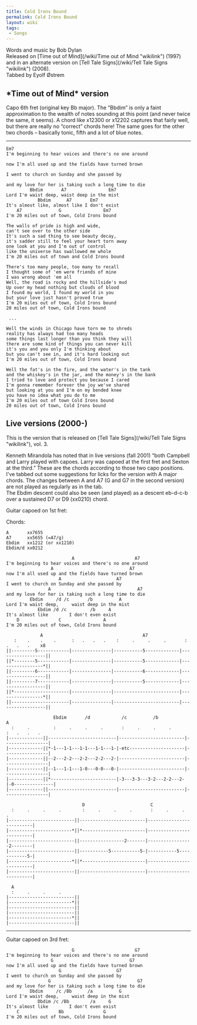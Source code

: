 ```yaml
---
title: Cold Irons Bound
permalink: Cold Irons Bound
layout: wiki
tags:
 - Songs
---
```


Words and music by Bob Dylan  
Released on [Time out of Mind](/wiki/Time out of Mind "wikilink") (1997) and
in an alternate version on [Tell Tale Signs](/wiki/Tell Tale Signs "wikilink")
(2008).  
Tabbed by Eyolf Østrem

<h2 class="songversion">
*Time out of Mind* version

</h2>
Capo 6th fret (original key Bb major).  
The “Bbdim” is only a faint approximation to the wealth of notes
sounding at this point (and never twice the same, it seems). A chord
like x12300 or x12202 captures that fairly well, but there are really no
“correct” chords here!  
The same goes for the other two chords – basically tonic, fifth and a
lot of blue notes.

* * * * *

    Em7
    I'm beginning to hear voices and there's no one around

    now I'm all used up and the fields have turned brown

    I went to church on Sunday and she passed by

    and my love for her is taking such a long time to die
             Bbdim       A7                Em7
    Lord I'm waist deep, waist deep in the mist
                Bbdim      A7       Em7
    It's almost like, almost like I don't exist
        A7              G                Em7
    I'm 20 miles out of town, Cold Irons bound

    The walls of pride is high and wide,
    can't see over to the other side
    It's such a sad thing to see beauty decay,
    it's sadder still to feel your heart torn away
    one look at you and I'm out of control
    like the universe has swallowed me whole
    I'm 20 miles out of town and Cold Irons bound

    There's too many people, too many to recall
    I thought some of 'em were friends of mine
    I was wrong about 'em all
    Well, the road is rocky and the hillside's mud
    Up over my head nothing but clouds of blood
    I found my world, I found my world in you
    but your love just hasn't proved true
    I'm 20 miles out of town, Cold Irons bound
    20 miles out of town, Cold Irons bound

     ...

    Well the winds in Chicago have torn me to shreds
    reality has always had too many heads
    some things last longer than you think they will
    there are some kind of things you can never kill
    it's you and you only I'm thinking about
    but you can't see in, and it's hard looking out
    I'm 20 miles out of town, Cold Irons bound

    Well the fat's in the fire, and the water's in the tank
    and the whiskey's in the jar, and the money's in the bank
    I tried to love and protect you because I cared
    I'm gonna remember forever the joy we've shared
    but looking at you and I'm on my bended knee
    you have no idea what you do to me
    I'm 20 miles out of town Cold Irons bound
    20 miles out of town, Cold Irons bound

<h2 class="songversion">
Live versions (2000-)

</h2>
This is the version that is released on [Tell Tale
Signs](/wiki/Tell Tale Signs "wikilink"), vol. 3.

Kenneth Mirandola has noted that in live versions (fall 2001) “both
Campbell and Larry played with capoes. Larry was capoed at the first
fret and Sexton at the third.” These are the chords according to those
two capo positions.  
I've tabbed out some suggestions for licks for the version with A major
chords. The changes between A and A7 (G and G7 in the second version)
are not played as regularly as in the tab.  
The Ebdim descent could also be seen (and played) as a descent eb-d-c-b
over a sustained D7 or D9 (xx0210) chord.

Guitar capoed on 1st fret:

Chords:

    A       xx7655
    A7      xx5655 (=A7/g)
    Ebdim   xx1212 (or xx1210)
    Ebdim/d xx0212

                             A                       A7
    I'm beginning to hear voices and there's no one around
                     A                             A7
    now I'm all used up and the fields have turned brown
                        A                     A7
    I went to church on Sunday and she passed by
                    A                                 A7
    and my love for her is taking such a long time to die
             Ebdim     /d /c       /b          A
    Lord I'm waist deep,     waist deep in the mist
                Ebdim /d /c         /b     A
    It's almost like        I don't even exist
        D               C                A
    I'm 20 miles out of town, Cold Irons bound

                 A                                      A7
       :    .    .    .      :   .   .   .    :     .     .     .       :   .   .   .    x8
    ||---------5------------|---------------|-----------5-------------|------------------||
    ||*--------5------------|---------------|-----------5-------------|-----------------*||
    ||---------6------------|---------------|-----------6-------------|------------------||
    ||---------7------------|---------------|-----------5-------------|------------------||
    ||*---------------------|---------------|-------------------------|-----------------*||
    ||----------------------|---------------|-------------------------|------------------||

                      Ebdim       /d            /c          /b            A
      :     .         :     .     .     .       :     .     .     .       :   .   .   .
    |-------------||--------------------------|-------------------------|-----------------|
    |-------------||*-1---1-1---1-1---1-1---1-|-etc---------------------|-----------------|
    |-------------||--2---2-2---2-2---2-2---2-|-------------------------|-----------------|
    |-------------||--1---1-1---1-0---0-0---0-|-------------------------|-----------------|
    |-------------||*-------------------------|-3---3-3---3-2---2-2---2-|-0---------------|
    |-------------||--------------------------|-------------------------|-----------------|

                                 D                         C
      :     .     .     .        :     .     .     .       :     .     .     .
    |-------------------------||-------------------------|--------------------------|
    |------------------------*||*------------------------|--------------------------|
    |-------------------------||-----------------2-------|-----------------2--------|
    |-------------------------||-----------5-----------5-|-----------5------------5-|
    |------------------------*||*------------------------|--------------------------|
    |-------------------------||-------------------------|--------------------------|

      A
      :     .     .     .
    |-------------------------||
    |------------------------*||
    |-------------------------||
    |-------------------------||
    |------------------------*||
    |-------------------------||

* * * * *

Guitar capoed on 3rd fret:

                             G                       G7
    I'm beginning to hear voices and there's no one around
                     G                             G7
    now I'm all used up and the fields have turned brown
                        G                     G7
    I went to church on Sunday and she passed by
                    G                                 G7
    and my love for her is taking such a long time to die
             Dbdim     /c /Bb      /a          G
    Lord I'm waist deep,     waist deep in the mist
                Dbdim /c /Bb        /a     G
    It's almost like        I don't even exist
        C               Bb               G
    I'm 20 miles out of town, Cold Irons bound

